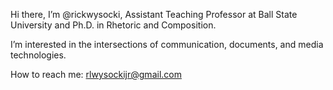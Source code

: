 Hi there, I’m @rickwysocki, Assistant Teaching Professor at Ball State University and Ph.D. in Rhetoric and Composition. 

I’m interested in the intersections of communication, documents, and media technologies. 

How to reach me: rlwysockijr@gmail.com

<!---
rickwysocki/rickwysocki is a ✨ special ✨ repository because its `README.md` (this file) appears on your GitHub profile.
You can click the Preview link to take a look at your changes.
--->
